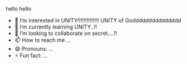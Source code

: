 hello hello
- 👀 I’m interested in UNITY!!!!!!!!!!!!!! UNITY of Goddddddddddddddd
- 🌱 I’m currently learning UNITY..!!
- 💞️ I’m looking to collaborate on secret....!!
- 📫 How to reach me ...
- 😄 Pronouns: ...
- ⚡ Fun fact: ...

<!---
inseog1234/inseog1234 is a ✨ special ✨ repository because its `README.md` (this file) appears on your GitHub profile.
You can click the Preview link to take a look at your changes.
--->
